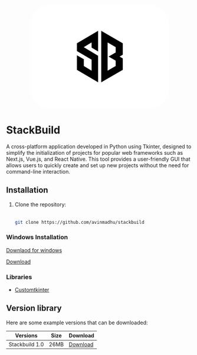 <div align="center" style = "border-radius: 100px">
 <img alt="ollama" height="280px" style="border-radius: 50px" src="SB.jpeg">
</div>


# StackBuild

A cross-platform application developed in Python using Tkinter, designed to simplify the initialization of projects for popular web frameworks such as Next.js, Vue.js, and React Native. This tool provides a user-friendly GUI that allows users to quickly create and set up new projects without the need for command-line interaction.

## Installation

1. Clone the repository:

   ```bash
   
   git clone https://github.com/avinmadhu/stackbuild


### Windows Installation

[Downlaod for windows](https://github.com/avin-madhu/stackbuild/blob/main/versions/stackbuild1.0.rar)

<a href="versions/Stackbuild1.-0.rar" title="Download" download>Download</a>


### Libraries

- [Customtkinter]()



## Version library

Here are some example versions that can be downloaded:

| Versions           | Size   | Download                       |
| ------------------ | --- | ------------------------------ |
| Stackbuild 1.0        | 26MB | [Download](versions/Stackbuild1.0.rar)          |



